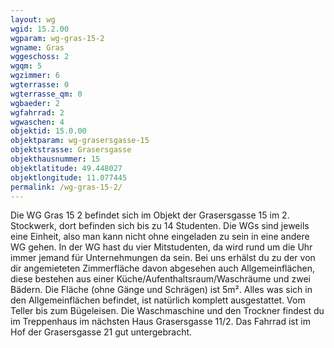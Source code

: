 ```yaml
---
layout: wg
wgid: 15.2.00
wgparam: wg-gras-15-2
wgname: Gras
wggeschoss: 2
wgqm: 5
wgzimmer: 6
wgterrasse: 0
wgterrasse_qm: 0
wgbaeder: 2
wgfahrrad: 2
wgwaschen: 4
objektid: 15.0.00
objektparam: wg-grasersgasse-15
objektstrasse: Grasersgasse
objekthausnummer: 15
objektlatitude: 49.448027
objektlongitude: 11.077445
permalink: /wg-gras-15-2/  
---
```

Die WG Gras 15 2 befindet sich im Objekt der Grasersgasse 15 im 2. Stockwerk, dort befinden sich bis zu 14 Studenten. Die WGs sind jeweils eine Einheit, also man kann nicht ohne eingeladen zu sein in eine andere WG gehen. In der WG hast du vier Mitstudenten, da wird rund um die Uhr immer jemand für Unternehmungen da sein. Bei uns erhälst du zu der von dir angemieteten Zimmerfläche davon abgesehen auch Allgemeinflächen, diese bestehen aus einer Küche/Aufenthaltsraum/Waschräume und zwei Bädern. Die  Fläche (ohne Gänge und Schrägen) ist 5m². Alles was sich in den Allgemeinflächen befindet, ist natürlich komplett ausgestattet. Vom Teller bis zum Bügeleisen. Die Waschmaschine und den Trockner findest du im Treppenhaus im nächsten Haus Grasersgasse 11/2. Das Fahrrad ist im Hof der Grasersgasse 21 gut untergebracht.